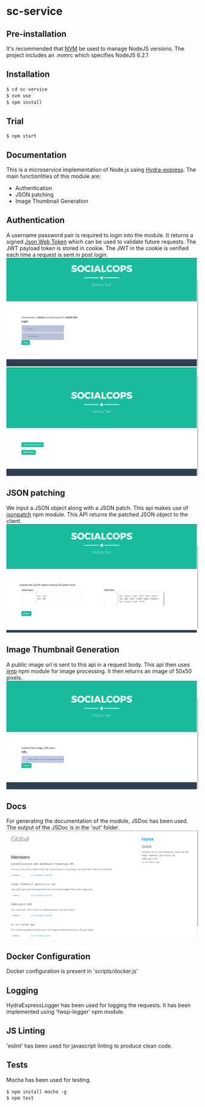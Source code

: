 # sc-service



## Pre-installation

It's recommended that [NVM](https://github.com/creationix/nvm) be used to manage NodeJS versions.
The project includes an .nvmrc which specifies NodeJS 6.2.1

## Installation

```javascript
$ cd sc-service
$ nvm use
$ npm install
```

## Trial

```shell
$ npm start
```
## Documentation

This is a microservice implementation of Node.js using [Hydra-express](https://github.com/flywheelsports/hydra-express).
The main functionlities of this module are:
- Authentication
- JSON patching
- Image Thumbnail Generation

## Authentication

A username password pair is required to login into the module. It returns a signed [Json Web Token](https://jwt.io​) which can be used to validate future requests. The JWT payload token is stored in cookie. The JWT in the cookie is verified each time a request is sent in post login.
![Screenshot](https://github.com/amand1996/sc-service/blob/master/login.png)
![Screenshot](https://github.com/amand1996/sc-service/blob/master/dashboard.png)


## JSON patching

We input a JSON object along with a JSON patch. This api makes use of [jsonpatch](https://www.npmjs.com/package/jsonpatch) npm module. This API returns the patched JSON object to the client.
![Screenshot](https://github.com/amand1996/sc-service/blob/master/jsonpatch.png)

## Image Thumbnail Generation

A public image url is sent to this api in a request body. This api then uses [jimp](https://www.npmjs.com/package/jimp) npm module for image processing. It then returns an image of 50x50 pixels.
![Screenshot](https://github.com/amand1996/sc-service/blob/master/thumbnailgenerate.png)

## Docs

For generating the documentation of the module, JSDoc has been used. The output of the JSDoc is in the 'out' folder.
![Screenshot](https://github.com/amand1996/sc-service/blob/master/docs.png)

## Docker Configuration

Docker configuration is present in 'scripts/docker.js'

## Logging

HydraExpressLogger has been used for logging the requests. It has been implemented using 'fwsp-logger' npm module.

## JS Linting

'eslint' has been used for javascript linting to produce clean code.

## Tests

Mocha has been used for testing.
```shell
$ npm install mocha -g
$ npm test
```
